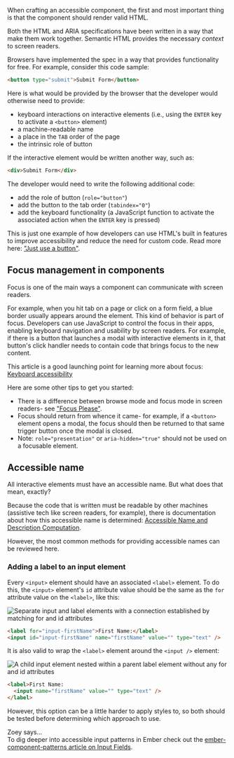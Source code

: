 When crafting an accessible component, the first and most important thing is that the component should render valid HTML. 

Both the HTML and ARIA specifications have been written in a way that make them work together. Semantic HTML provides the necessary _context_ to screen readers.

Browsers have implemented the spec in a way that provides functionality for free. 
For example, consider this code sample: 

```html
<button type="submit">Submit Form</button>
```

Here is what would be provided by the browser that the developer would otherwise need to provide: 

- keyboard interactions on interactive elements (i.e., using the `ENTER` key to activate a `<button>` element)
- a machine-readable name 
- a place in the `TAB` order of the page
- the intrinsic role of button 

If the interactive element would be written another way, such as: 

```html
<div>Submit Form</div>
```

The developer would need to write the following additional code: 

- add the role of button (`role="button"`)
- add the button to the tab order (`tabindex="0"`)
- add the keyboard functionality (a JavaScript function to activate the associated action when the `ENTER` key is pressed)

This is just one example of how developers can use HTML's built in features to improve accessibility and reduce the need for custom code. Read more here: ["Just use a button"](https://developer.paciellogroup.com/blog/2011/04/html5-accessibility-chops-just-use-a-button/).

## Focus management in components

Focus is one of the main ways a component can communicate with screen readers.

For example, when you hit tab on a page or click on a form field, a blue border usually appears around the element. This kind of behavior is part of focus.
Developers can use JavaScript to control the focus in their apps, enabling keyboard navigation and usability by screen readers.
For example, if there is a button that launches a modal with interactive elements in it, that button's click handler needs to contain code that brings focus to the new content.

This article is a good launching point for learning more about focus: [Keyboard accessibility](https://webaim.org/techniques/keyboard/)

Here are some other tips to get you started:

- There is a difference between browse mode and focus mode in screen readers- see ["Focus Please"](https://codepen.io/melsumner/live/ZJeYoP).
- Focus should return from whence it came- for example, if a `<button>` element opens a modal, the focus should then be returned to that same trigger button once the modal is closed. 
- Note: `role="presentation"` or `aria-hidden="true"` should not be used on a focusable element.


## Accessible name

All interactive elements must have an accessible name. But what does that mean, exactly? 

Because the code that is written must be readable by other machines (assistive tech like screen readers, for example), there is documentation about how this accessible name is determined: [Accessible Name and Description Computation](https://www.w3.org/TR/accname-1.1/). 

However, the most common methods for providing accessible names can be reviewed here. 

### Adding a label to an input element

Every `<input>` element should have an associated `<label>` element. To do this, the `<input>` element's `id` attribute value should be the same as the `for` attribute value on the `<label>`, like this:

![Separate input and label elements with a connection established by matching for and id attributes](/images/accessibility/component-considerations/input-for-id.png)

```html
<label for="input-firstName">First Name:</label>
<input id="input-firstName" name="firstName" value="" type="text" />
```

It is also valid to wrap the `<label>` element around the `<input />` element: 

![A child input element nested within a parent label element without any for and id attributes](/images/accessibility/component-considerations/input-nested.png)

```html
<label>First Name:
  <input name="firstName" value="" type="text" />
</label>
```

However, this option can be a little harder to apply styles to, so both should be tested before determining which approach to use. 

<div class="cta">
  <div class="cta-note">
    <div class="cta-note-body">
      <div class="cta-note-heading">Zoey says...</div>
      <div class="cta-note-message">
To dig deeper into accessible input patterns in Ember check out the <a href="https://emberjs-1.gitbook.io/ember-component-patterns/form-components/input">ember-component-patterns article on Input Fields</a>.
      </div>
    </div>
    <img src="/images/mascots/zoey.png" role="presentation" alt="">
  </div>
</div>
